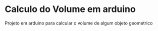 # Calculo do Volume em arduino
Projeto em arduino para calcular o volume de algum objeto geometrico
